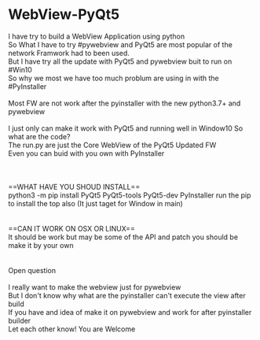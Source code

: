 # WebView-PyQt5
I have try to build a WebView Application using python<br>
So What I have to try #pywebview and PyQt5 are most popular of the network Framwork had to been used.<br>
But I have try all the update with PyQt5 and pywebview buit to run on #Win10<br>
So why we most we have too much problum are using in with the #PyInstaller
<br><br>
Most FW are not work after the pyinstaller with the new python3.7+ and pywebview<br>
<br>
I just only can make it work with PyQt5 and running well in Window10
So what are the code?<br>
The run.py are just the Core WebView of the PyQt5 Updated FW <br>
Even you can buid with you own with PyInstaller<br>
<br><br><br>
==WHAT HAVE YOU SHOUD INSTALL==<br>
python3 -m pip install PyQt5 PyQt5-tools PyQt5-dev PyInstaller
run the pip to install the top also (It just taget for Window in main)
<br><br><br>
==CAN IT WORK ON OSX OR LINUX==<br>
It should be work but may be some of the API and patch you should be make it by your own<br>
<br><br>
Open question<br>
<br>
I really want to make the webview just for pywebview<br>
But I don't know why what are the pyinstaller can't execute the view after build<br>
If you have and idea of make it on pywebview and work for after pyinstaller builder<br>
Let each other know! You are Welcome
